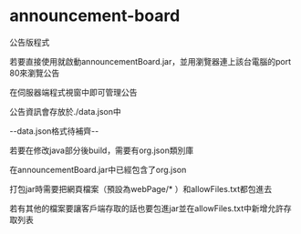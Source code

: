 # announcement-board

公告版程式

若要直接使用就啟動announcementBoard.jar，並用瀏覽器連上該台電腦的port 80來瀏覽公告

在伺服器端程式視窗中即可管理公告

公告資訊會存放於./data.json中

--data.json格式待補齊--

若要在修改java部分後build，需要有org.json類別庫

在announcementBoard.jar中已經包含了org.json

打包jar時需要把網頁檔案（預設為webPage/* ）和allowFiles.txt都包進去

若有其他的檔案要讓客戶端存取的話也要包進jar並在allowFiles.txt中新增允許存取列表
